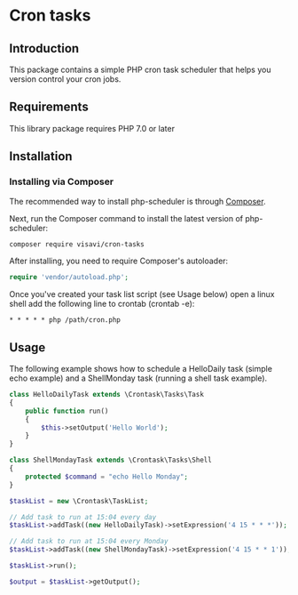 Cron tasks
============

Introduction
------------

This package contains a simple PHP cron task scheduler that helps you version control your cron jobs.

Requirements
------------

This library package requires PHP 7.0 or later

Installation
------------

### Installing via Composer

The recommended way to install php-scheduler is through
[Composer](http://getcomposer.org).

Next, run the Composer command to install the latest version of php-scheduler:

```bash
composer require visavi/cron-tasks
```

After installing, you need to require Composer's autoloader:

```php
require 'vendor/autoload.php';
```

Once you've created your task list script (see Usage below) open a linux shell add the following line to crontab (crontab -e):

```
* * * * * php /path/cron.php
``` 

Usage
-----

The following example shows how to schedule a HelloDaily task (simple echo example) and a ShellMonday task (running a shell task example).

```php
class HelloDailyTask extends \Crontask\Tasks\Task
{
    public function run()
    {
        $this->setOutput('Hello World');
    }
}

class ShellMondayTask extends \Crontask\Tasks\Shell
{
    protected $command = "echo Hello Monday";
}

$taskList = new \Crontask\TaskList;

// Add task to run at 15:04 every day
$taskList->addTask((new HelloDailyTask)->setExpression('4 15 * * *'));

// Add task to run at 15:04 every Monday
$taskList->addTask((new ShellMondayTask)->setExpression('4 15 * * 1'));

$taskList->run();

$output = $taskList->getOutput();
```


